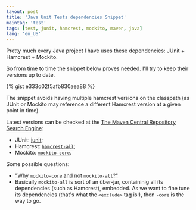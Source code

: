 ```yaml
---
layout: post
title: 'Java Unit Tests dependencies Snippet'
maintag: 'test'
tags: [test, junit, hamcrest, mockito, maven, java]
lang: 'en_US'
---
```


Pretty much every Java project I have uses these dependencies: JUnit + Hamcrest + Mockito.
<!-- more -->
So from time to time the snippet below proves needed. I'll try to keep their versions up to date.

{% gist e333d02f5afb830aea88 %}

The snippet avoids having multiple hamcrest versions on the classpath (as JUnit or Mockito may reference a different Hamcrest version at a given point in time).

Latest versions can be checked at the [The Maven Central Repository Search Engine](http://search.maven.org/):

- JUnit: [junit](http://search.maven.org/#search%7Cgav%7C1%7Cg%3A%22junit%22%20AND%20a%3A%22junit%22);
- Hamcrest: [`hamcrest-all`](http://search.maven.org/#search%7Cgav%7C1%7Cg%3A%22org.hamcrest%22%20AND%20a%3A%22hamcrest-all%22);
- Mockito: [`mockito-core`](http://search.maven.org/#search%7Cgav%7C1%7Cg%3A%22org.mockito%22%20AND%20a%3A%22mockito-core%22).

Some possible questions:

- ["Why `mockito-core` and not `mockito-all`?"](https://code.google.com/p/mockito/wiki/DeclaringMockitoDependency)
 - Basically `mockito-all` is sort of an über-jar, containinig all its dependencies (such as Hamcrest), embedded. As we want to fine tune its dependencies (that's what the `<exclude>` tag is!), then `-core` is the way to go.
